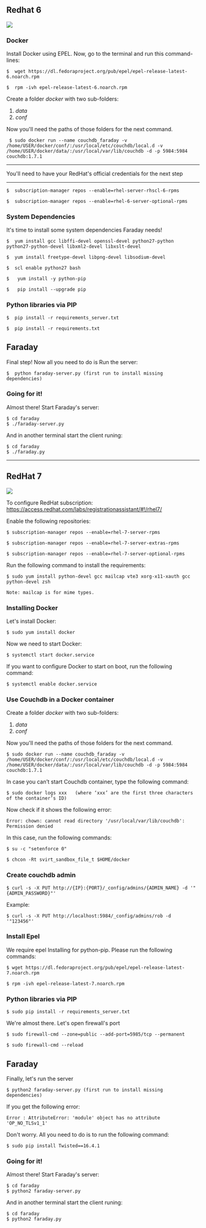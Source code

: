 ## Redhat 6
![](https://raw.githubusercontent.com/wiki/infobyte/faraday/images/faraday_redhat.jpeg)
### Docker
Install Docker using EPEL.
Now, go to the terminal and run this command-lines:

    $  wget https://dl.fedoraproject.org/pub/epel/epel-release-latest-6.noarch.rpm

    $  rpm -ivh epel-release-latest-6.noarch.rpm

Create a folder _docker_ with two sub-folders: 

   1. _data_
   2. _conf_

Now you'll need the paths of those folders for the next command.

     $ sudo docker run --name couchdb_faraday -v /home/USER/docker/conf/:/usr/local/etc/couchdb/local.d -v /home/USER/docker/data/:/usr/local/var/lib/couchdb -d -p 5984:5984 couchdb:1.7.1





***
You'll need to have your RedHat's official credentials for the next step
***

    $  subscription-manager repos --enable=rhel-server-rhscl-6-rpms

    $  subscription-manager repos --enable=rhel-6-server-optional-rpms

### System Dependencies 

It's time to install some system dependencies Faraday needs!

    $  yum install gcc libffi-devel openssl-devel python27-python python27-python-devel libxml2-devel libxslt-devel 

    $  yum install freetype-devel libpng-devel libsodium-devel
  
    $  scl enable python27 bash

    $   yum install -y python-pip

    $   pip install --upgrade pip

### Python libraries via PIP

    $  pip install -r requirements_server.txt

    $  pip install -r requirements.txt

## Faraday
Final step! Now all you need to do is Run the server:

    $  python faraday-server.py (first run to install missing dependencies)

### Going for it!

Almost there! Start Faraday's server:

    $ cd faraday
    $ ./faraday-server.py

And in another terminal start the client runing:

    $ cd faraday
    $ ./faraday.py

***
## RedHat 7
![](https://raw.githubusercontent.com/wiki/infobyte/faraday/images/faraday_redhat.jpeg)

To configure RedHat subscription: https://access.redhat.com/labs/registrationassistant/#!/rhel7/

Enable the following repositories:

    $ subscription-manager repos --enable=rhel-7-server-rpms

    $ subscription-manager repos --enable=rhel-7-server-extras-rpms

    $ subscription-manager repos --enable=rhel-7-server-optional-rpms

Run the following command to install the requirements:

    $ sudo yum install python-devel gcc mailcap vte3 xorg-x11-xauth gcc python-devel zsh

    Note: mailcap is for mime types.

### Installing Docker

Let's install Docker: 

    $ sudo yum install docker

Now we need to start Docker:

    $ systemctl start docker.service

If you want to configure Docker to start on boot, run the following command:

    $ systemctl enable docker.service

### Use Couchdb in a Docker container

Create a folder _docker_ with two sub-folders: 

   1. _data_
   2. _conf_

Now you'll need the paths of those folders for the next command.

    $ sudo docker run --name couchdb_faraday -v /home/USER/docker/conf/:/usr/local/etc/couchdb/local.d -v /home/USER/docker/data/:/usr/local/var/lib/couchdb -d -p 5984:5984 couchdb:1.7.1

In case you can’t start Couchdb container, type the following command:

    $ sudo docker logs xxx   (where ‘xxx’ are the first three characters of the container’s ID)

Now check if it shows the following error:

    Error: chown: cannot read directory '/usr/local/var/lib/couchdb': Permission denied

In this case, run the following commands: 

    $ su -c "setenforce 0"

    $ chcon -Rt svirt_sandbox_file_t $HOME/docker

### Create couchdb admin

    $ curl -s -X PUT http://{IP}:{PORT}/_config/admins/{ADMIN_NAME} -d '"{ADMIN_PASSWORD}"'

Example:

    $ curl -s -X PUT http://localhost:5984/_config/admins/rob -d '"123456"'


### Install Epel 

We require epel Installing for python-pip. Please run the following commands:

    $ wget https://dl.fedoraproject.org/pub/epel/epel-release-latest-7.noarch.rpm

    $ rpm -ivh epel-release-latest-7.noarch.rpm


### Python libraries via PIP

    $ sudo pip install -r requirements_server.txt

We're almost there. Let's open firewall's port

    $ sudo firewall-cmd --zone=public --add-port=5985/tcp --permanent

    $ sudo firewall-cmd --reload

## Faraday

Finally, let's run the server

    $ python2 faraday-server.py (first run to install missing dependencies)

If you get the following error:

    Error : AttributeError: 'module' object has no attribute 'OP_NO_TLSv1_1'

Don't worry. All you need to do is to run the following command:

    $ sudo pip install Twisted==16.4.1

### Going for it!

Almost there! Start Faraday's server:

    $ cd faraday
    $ python2 faraday-server.py

And in another terminal start the client runing:

    $ cd faraday
    $ python2 faraday.py